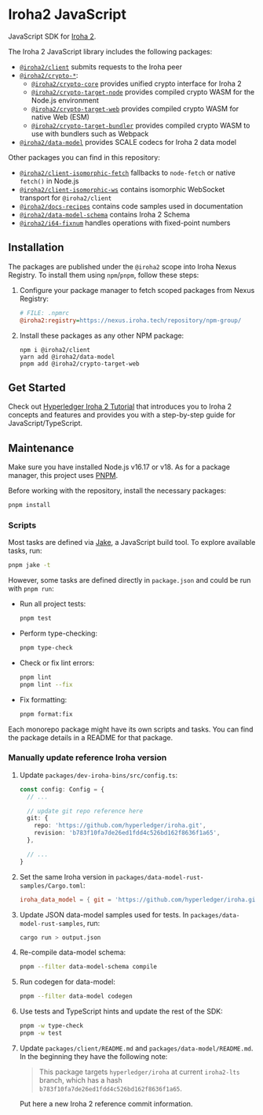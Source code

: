 # Iroha2 JavaScript

JavaScript SDK for [Iroha 2](https://github.com/hyperledger/iroha/tree/iroha2/).

The Iroha 2 JavaScript library includes the following packages:

- [`@iroha2/client`](./packages/client/) submits requests to the Iroha peer
- [`@iroha2/crypto-*`](./packages/crypto/):
  - [`@iroha2/crypto-core`](./packages/crypto/packages/core/) provides unified crypto interface for Iroha 2
  - [`@iroha2/crypto-target-node`](./packages/crypto/packages/target-node/) provides compiled crypto WASM for the Node.js environment
  - [`@iroha2/crypto-target-web`](./packages/crypto/packages/target-web/) provides compiled crypto WASM for native Web (ESM)
  - [`@iroha2/crypto-target-bundler`](./packages/crypto/packages/target-bundler/) provides compiled crypto WASM to use with bundlers such as Webpack
- [`@iroha2/data-model`](./packages/data-model/) provides SCALE codecs for Iroha 2 data model

Other packages you can find in this repository:

- [`@iroha2/client-isomorphic-fetch`](./packages/client-isomorphic-fetch/) fallbacks to `node-fetch` or native `fetch()` in Node.js
- [`@iroha2/client-isomorphic-ws`](./packages/client-isomorphic-ws/) contains isomorphic WebSocket transport for `@iroha2/client`
- [`@iroha2/docs-recipes`](./packages/docs-recipes/) contains code samples used in documentation
- [`@iroha2/data-model-schema`](./packages/data-model-schema/) contains Iroha 2 Schema
- [`@iroha2/i64-fixnum`](./packages/i64-fixnum/) handles operations with fixed-point numbers

## Installation

The packages are published under the `@iroha2` scope into Iroha Nexus Registry. To install them using `npm`/`pnpm`, follow these steps:

1. Configure your package manager to fetch scoped packages from Nexus Registry:

   ```ini
   # FILE: .npmrc
   @iroha2:registry=https://nexus.iroha.tech/repository/npm-group/
   ```

2. Install these packages as any other NPM package:

   ```shell
   npm i @iroha2/client
   yarn add @iroha2/data-model
   pnpm add @iroha2/crypto-target-web
   ```

## Get Started

Check out [Hyperledger Iroha 2 Tutorial](https://hyperledger.github.io/iroha-2-docs/) that introduces you to Iroha 2 concepts and features and provides you with a step-by-step guide for JavaScript/TypeScript.

## Maintenance

Make sure you have installed Node.js v16.17 or v18. As for a package manager, this project uses [PNPM](https://pnpm.io/).

Before working with the repository, install the necessary packages:

```bash
pnpm install
```

### Scripts

Most tasks are defined via [Jake](https://github.com/jakejs/jake), a JavaScript build tool. To explore available tasks, run:

```bash
pnpm jake -t
```

However, some tasks are defined directly in `package.json` and could be run with `pnpm run`:

- Run all project tests:

  ```bash
  pnpm test
  ```

- Perform type-checking:

  ```bash
  pnpm type-check
  ```

- Check or fix lint errors:

  ```bash
  pnpm lint
  pnpm lint --fix
  ```

- Fix formatting:

  ```bash
  pnpm format:fix
  ```

Each monorepo package might have its own scripts and tasks. You can find the package details in a README for that package.

### Manually update reference Iroha version

1. Update `packages/dev-iroha-bins/src/config.ts`:

   ```ts
   const config: Config = {
     // ...

     // update git repo reference here
     git: {
       repo: 'https://github.com/hyperledger/iroha.git',
       revision: 'b783f10fa7de26ed1fdd4c526bd162f8636f1a65',
     },

     // ...
   }
   ```

2. Set the same Iroha version in `packages/data-model-rust-samples/Cargo.toml`:

   ```toml
   iroha_data_model = { git = 'https://github.com/hyperledger/iroha.git', rev = "b783f10fa7de26ed1fdd4c526bd162f8636f1a65" }
   ```

3. Update JSON data-model samples used for tests. In `packages/data-model-rust-samples`, run:

   ```bash
   cargo run > output.json
   ```

4. Re-compile data-model schema:

   ```bash
   pnpm --filter data-model-schema compile
   ```

5. Run codegen for data-model:

   ```bash
   pnpm --filter data-model codegen
   ```

6. Use tests and TypeScript hints and update the rest of the SDK:

   ```bash
   pnpm -w type-check
   pnpm -w test
   ```

7. Update `packages/client/README.md` and `packages/data-model/README.md`. In the beginning they have the following note:

   > This package targets `hyperledger/iroha` at current `iroha2-lts` branch, which has a hash `b783f10fa7de26ed1fdd4c526bd162f8636f1a65`.

   Put here a new Iroha 2 reference commit information.
